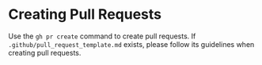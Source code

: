 # Creating Pull Requests

Use the `gh pr create` command to create pull requests. If `.github/pull_request_template.md` exists, please follow its guidelines when creating pull requests.
